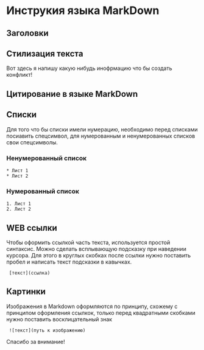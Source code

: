 # Инструкия языка MarkDown

## Заголовки

## Стилизация текста
 
 Вот здесь я напишу какую нибудь инофрмацию что бы создать конфликт!

## Цитирование в языке MarkDown

## Списки

Для того что бы списки имели нумерацию, необходимо перед списками посиавить спецсимвол, для нумерованным и ненумерованных списков свои спецсимволы.

### Ненумерованный список
```ch
* Лист 1
* Лист 2
```

### Нумерованный список
```
1. Лист 1
2. Лист 2
```

## WEB ссылки

Чтобы оформить ссылкой часть текста, используется простой синтаксис. Можно сделать всплывающую подсказку при наведении курсора. Для этого в круглых скобках после ссылки нужно поставить пробел и написать текст подсказки в кавычках.
```
 [текст](ссылка)
```

## Картинки

Изображения в Markdown оформляются по принципу, схожему с принципом оформления ссылкок, только перед квадратными скобками нужно поставить восклицательный знак
```
 ![текст](путь к изображению)
```

Спасибо за внимание!